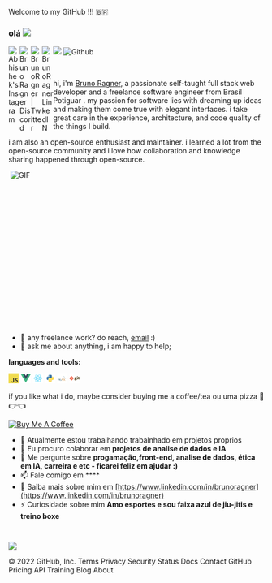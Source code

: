 



Welcome to my GitHub !!! 🇧🇷 

### olá <img src="https://media.giphy.com/media/hvRJCLFzcasrR4ia7z/giphy.gif" width="25px">
<a href="https://www.instagram.com/BrunoRagner/">
  <img align="left" alt="Abhishek's Instagram" width="22px" src="https://raw.githubusercontent.com/hussainweb/hussainweb/main/icons/instagram.png" />
</a>
<a href="https://discord.gg/XTW52Kt">
  <img align="left" alt="Bruno Ragner Discord" width="22px" src="https://raw.githubusercontent.com/peterthehan/peterthehan/master/assets/discord.svg" />
</a>
<a href="https://twitter.com/BrunoRagner">
  <img align="left" alt="BrunoRgner | Twitter" width="22px" src="https://raw.githubusercontent.com/peterthehan/peterthehan/master/assets/twitter.svg" />
</a>
<a href="https://www.linkedin.com/in/BrunoRagner/">
  <img align="left" alt="BrunoRagner LinkedIN" width="22px" src="https://raw.githubusercontent.com/peterthehan/peterthehan/master/assets/linkedin.svg" />
</a>


![](https://visitor-badge.laobi.icu/badge?page_id=BrunoRagenr.BrunoRagner) ![Github](https://img.shields.io/github/followers/BrunoRagner?label=Follow&style=social)

<br />

hi, i'm [Bruno Ragner](https://), a passionate self-taught full stack web developer and a freelance software engineer from Brasil  Potiguar . my passion for software lies with dreaming up ideas and making them come true with elegant interfaces. i take great care in the experience, architecture, and code quality of the things I build.

i am also an open-source enthusiast and maintainer. i learned a lot from the open-source community and i love how collaboration and knowledge sharing happened through open-source.







  <img align="right" alt="GIF" src="https://github.com/abhisheknaiidu/abhisheknaiidu/blob/master/code.gif?raw=true" width="500" height="320" />
  
- 💼 any freelance work? do reach, [email](brunooragnner@gmail.com) :)
- 💬 ask me about anything, i am happy to help;

**languages and tools:**  

<code><img height="20" src="https://raw.githubusercontent.com/github/explore/80688e429a7d4ef2fca1e82350fe8e3517d3494d/topics/javascript/javascript.png"></code>
<code><img height="20" src="https://raw.githubusercontent.com/github/explore/80688e429a7d4ef2fca1e82350fe8e3517d3494d/topics/vue/vue.png"></code>
<code><img height="20" src="https://raw.githubusercontent.com/github/explore/80688e429a7d4ef2fca1e82350fe8e3517d3494d/topics/react/react.png"></code>
<code><img height="20" src="https://raw.githubusercontent.com/github/explore/80688e429a7d4ef2fca1e82350fe8e3517d3494d/topics/python/python.png"></code>
<code><img height="20" src="https://raw.githubusercontent.com/github/explore/80688e429a7d4ef2fca1e82350fe8e3517d3494d/topics/mysql/mysql.png"></code>
<code><img height="20" src="https://raw.githubusercontent.com/github/explore/80688e429a7d4ef2fca1e82350fe8e3517d3494d/topics/git/git.png"></code>



<!--END_SECTION:waka-->

if you like what i do, maybe consider buying me a coffee/tea ou uma pizza 🥺👉👈



<a href="https://www.buymeacoffee.com/brunooragns" target="_blank"><img src="https://cdn.buymeacoffee.com/buttons/v2/default-red.png" alt="Buy Me A Coffee" width="150" ></a>
- 🔭 Atualmente estou trabalhando trabalnhado em projetos proprios
- 👯 Eu procuro colaborar em **projetos de analise de dados e IA**
- 💬 Me pergunte sobre **progamação,front-end,  analise de dados, ética em IA, carreira e etc - ficarei feliz em ajudar :)**
- 📫 Fale comigo em ****
- 📄 Saiba mais sobre mim em [https://www.linkedin.com/in/brunoragner](https://www.linkedin.com/in/brunoragner)
- ⚡ Curiosidade sobre mim **Amo esportes e sou faixa  azul de jiu-jitis e treino boxe**



#
<img align="center" src="https://github-readme-stats.vercel.app/api/top-langs/?username=BrunoRagner&theme=light">





© 2022 GitHub, Inc.
Terms
Privacy
Security
Status
Docs
Contact GitHub
Pricing
API
Training
Blog
About
